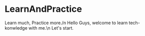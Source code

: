 # LearnAndPractice
Learn much, Practice more./n
Hello Guys, welcome to learn tech-konwledge with me.\n
Let's start.
